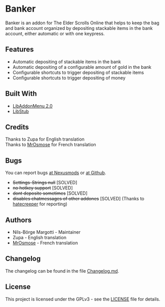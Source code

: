 # Banker
Banker is an addon for The Elder Scrolls Online that helps to keep the bag and bank account organized by depositing stackable items in the bank account, either automatic or with one keypress.

## Features
- Automatic depositing of stackable items in the bank
- Automatic depositing of a configurable amount of gold in the bank
- Configurable shortcuts to trigger depositing of stackable items
- Configurable shortcuts to trigger depositing of money


## Built With
- [LibAddonMenu 2.0](http://www.esoui.com/downloads/info7-LibAddonMenu.html)
- [LibStub](http://www.esoui.com/downloads/info44-LibStub.html)


## Credits
Thanks to Zupa for English translation   
Thanks to [MrOsmose](http://www.nexusmods.com/games/users/6182996/?) for French translation


## Bugs
You can report bugs [at Nexusmods](https://www.nexusmods.com/elderscrollsonline/mods/34/?tab=bugs) or [at Github](https://github.com/Nols1000/Banker/issues).
- ~~Settings-Strings null~~ [SOLVED]
- ~~no hotkey support~~ [SOLVED]
- ~~dont deposite sometimes~~ [SOLVED]
- ~~disables chatmessages of other addones~~ [SOLVED] (Thanks to [hatecreeper](http://www.nexusmods.com/elderscrollsonline/users/3925519) for reporting)

## Authors
- Nils-Börge Margotti - Maintainer
- Zupa - English translation
- [MrOsmose](http://www.nexusmods.com/games/users/6182996/?) - French translation

## Changelog
The changelog can be found in the file [Changelog.md](Changelog.md).

## License
This project is licensed under the GPLv3 - see the [LICENSE](LICENSE) file for details.
